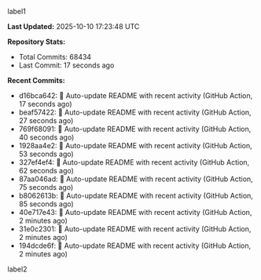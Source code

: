 
label1 
<!-- ACTIVITY_START -->
**Last Updated:** 2025-10-10 17:23:48 UTC

**Repository Stats:**
- Total Commits: 68434
- Last Commit: 17 seconds ago

**Recent Commits:**
- d16bca642: 🤖 Auto-update README with recent activity (GitHub Action, 17 seconds ago)
- beaf57422: 🤖 Auto-update README with recent activity (GitHub Action, 27 seconds ago)
- 769f68091: 🤖 Auto-update README with recent activity (GitHub Action, 40 seconds ago)
- 1928aa4e2: 🤖 Auto-update README with recent activity (GitHub Action, 53 seconds ago)
- 327ef4ef4: 🤖 Auto-update README with recent activity (GitHub Action, 62 seconds ago)
- 87aa046ad: 🤖 Auto-update README with recent activity (GitHub Action, 75 seconds ago)
- b8062613b: 🤖 Auto-update README with recent activity (GitHub Action, 85 seconds ago)
- 40e717e43: 🤖 Auto-update README with recent activity (GitHub Action, 2 minutes ago)
- 31e0c2301: 🤖 Auto-update README with recent activity (GitHub Action, 2 minutes ago)
- 194dcde6f: 🤖 Auto-update README with recent activity (GitHub Action, 2 minutes ago)
<!-- ACTIVITY_END -->

label2
